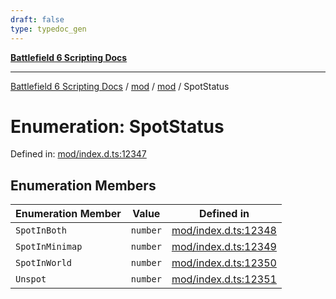 ```yaml
---
draft: false
type: typedoc_gen
---
```


[**Battlefield 6 Scripting Docs**](../../../_index.md)

***

[Battlefield 6 Scripting Docs](../../../_index.md) / [mod](../../_index.md) / [mod](../_index.md) / SpotStatus

# Enumeration: SpotStatus

Defined in: [mod/index.d.ts:12347](https://github.com/battlefield-portal-community/portal-docs/blob/ff09b2690670f74de7e97198022e5a97ff1161ff/generators/santiago/mod/index.d.ts#L12347)

## Enumeration Members

| Enumeration Member | Value | Defined in |
| ------ | ------ | ------ |
| <a id="spotinboth"></a> `SpotInBoth` | `number` | [mod/index.d.ts:12348](https://github.com/battlefield-portal-community/portal-docs/blob/ff09b2690670f74de7e97198022e5a97ff1161ff/generators/santiago/mod/index.d.ts#L12348) |
| <a id="spotinminimap"></a> `SpotInMinimap` | `number` | [mod/index.d.ts:12349](https://github.com/battlefield-portal-community/portal-docs/blob/ff09b2690670f74de7e97198022e5a97ff1161ff/generators/santiago/mod/index.d.ts#L12349) |
| <a id="spotinworld"></a> `SpotInWorld` | `number` | [mod/index.d.ts:12350](https://github.com/battlefield-portal-community/portal-docs/blob/ff09b2690670f74de7e97198022e5a97ff1161ff/generators/santiago/mod/index.d.ts#L12350) |
| <a id="unspot"></a> `Unspot` | `number` | [mod/index.d.ts:12351](https://github.com/battlefield-portal-community/portal-docs/blob/ff09b2690670f74de7e97198022e5a97ff1161ff/generators/santiago/mod/index.d.ts#L12351) |
